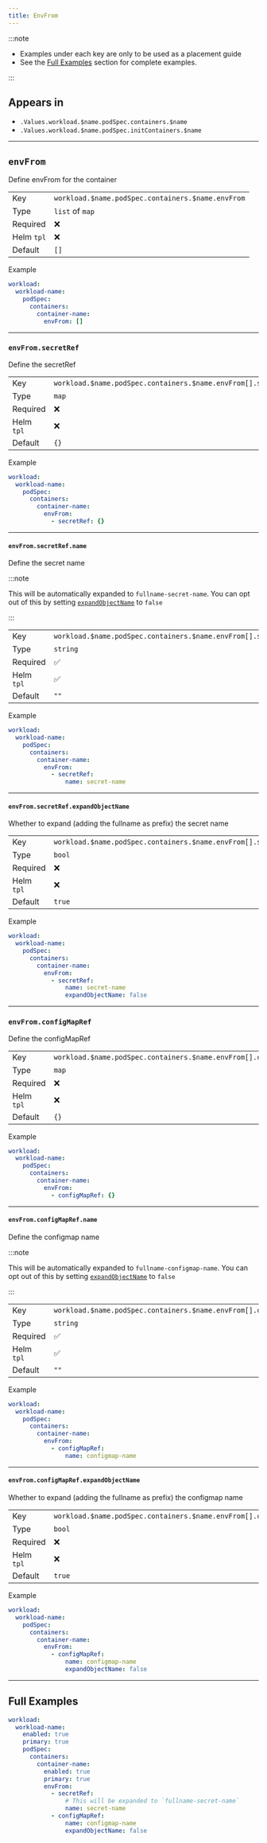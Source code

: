 ```yaml
---
title: EnvFrom
---
```


:::note

- Examples under each key are only to be used as a placement guide
- See the [Full Examples](/common/container/envfrom#full-examples) section for complete examples.

:::

## Appears in

- `.Values.workload.$name.podSpec.containers.$name`
- `.Values.workload.$name.podSpec.initContainers.$name`

---

## `envFrom`

Define envFrom for the container

|            |                                                   |
| ---------- | ------------------------------------------------- |
| Key        | `workload.$name.podSpec.containers.$name.envFrom` |
| Type       | `list` of `map`                                   |
| Required   | ❌                                                |
| Helm `tpl` | ❌                                                |
| Default    | `[]`                                              |

Example

```yaml
workload:
  workload-name:
    podSpec:
      containers:
        container-name:
          envFrom: []
```

---

### `envFrom.secretRef`

Define the secretRef

|            |                                                               |
| ---------- | ------------------------------------------------------------- |
| Key        | `workload.$name.podSpec.containers.$name.envFrom[].secretRef` |
| Type       | `map`                                                         |
| Required   | ❌                                                            |
| Helm `tpl` | ❌                                                            |
| Default    | `{}`                                                          |

Example

```yaml
workload:
  workload-name:
    podSpec:
      containers:
        container-name:
          envFrom:
            - secretRef: {}
```

---

#### `envFrom.secretRef.name`

Define the secret name

:::note

This will be automatically expanded to `fullname-secret-name`.
You can opt out of this by setting [`expandObjectName`](/common/container/envfrom#envfromsecretrefexpandobjectname) to `false`

:::

|            |                                                                    |
| ---------- | ------------------------------------------------------------------ |
| Key        | `workload.$name.podSpec.containers.$name.envFrom[].secretRef.name` |
| Type       | `string`                                                           |
| Required   | ✅                                                                 |
| Helm `tpl` | ✅                                                                 |
| Default    | `""`                                                               |

Example

```yaml
workload:
  workload-name:
    podSpec:
      containers:
        container-name:
          envFrom:
            - secretRef:
                name: secret-name
```

---

#### `envFrom.secretRef.expandObjectName`

Whether to expand (adding the fullname as prefix) the secret name

|            |                                                                                |
| ---------- | ------------------------------------------------------------------------------ |
| Key        | `workload.$name.podSpec.containers.$name.envFrom[].secretRef.expandObjectName` |
| Type       | `bool`                                                                         |
| Required   | ❌                                                                             |
| Helm `tpl` | ❌                                                                             |
| Default    | `true`                                                                         |

Example

```yaml
workload:
  workload-name:
    podSpec:
      containers:
        container-name:
          envFrom:
            - secretRef:
                name: secret-name
                expandObjectName: false
```

---

### `envFrom.configMapRef`

Define the configMapRef

|            |                                                                  |
| ---------- | ---------------------------------------------------------------- |
| Key        | `workload.$name.podSpec.containers.$name.envFrom[].configMapRef` |
| Type       | `map`                                                            |
| Required   | ❌                                                               |
| Helm `tpl` | ❌                                                               |
| Default    | `{}`                                                             |

Example

```yaml
workload:
  workload-name:
    podSpec:
      containers:
        container-name:
          envFrom:
            - configMapRef: {}
```

---

#### `envFrom.configMapRef.name`

Define the configmap name

:::note

This will be automatically expanded to `fullname-configmap-name`.
You can opt out of this by setting [`expandObjectName`](/common/container/envfrom#envfromconfigmaprefexpandobjectname) to `false`

:::

|            |                                                                       |
| ---------- | --------------------------------------------------------------------- |
| Key        | `workload.$name.podSpec.containers.$name.envFrom[].configMapRef.name` |
| Type       | `string`                                                              |
| Required   | ✅                                                                    |
| Helm `tpl` | ✅                                                                    |
| Default    | `""`                                                                  |

Example

```yaml
workload:
  workload-name:
    podSpec:
      containers:
        container-name:
          envFrom:
            - configMapRef:
                name: configmap-name
```

---

#### `envFrom.configMapRef.expandObjectName`

Whether to expand (adding the fullname as prefix) the configmap name

|            |                                                                                   |
| ---------- | --------------------------------------------------------------------------------- |
| Key        | `workload.$name.podSpec.containers.$name.envFrom[].configMapRef.expandObjectName` |
| Type       | `bool`                                                                            |
| Required   | ❌                                                                                |
| Helm `tpl` | ❌                                                                                |
| Default    | `true`                                                                            |

Example

```yaml
workload:
  workload-name:
    podSpec:
      containers:
        container-name:
          envFrom:
            - configMapRef:
                name: configmap-name
                expandObjectName: false
```

---

## Full Examples

```yaml
workload:
  workload-name:
    enabled: true
    primary: true
    podSpec:
      containers:
        container-name:
          enabled: true
          primary: true
          envFrom:
            - secretRef:
                # This will be expanded to `fullname-secret-name`
                name: secret-name
            - configMapRef:
                name: configmap-name
                expandObjectName: false
```
